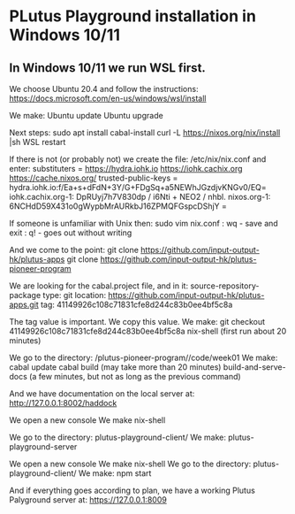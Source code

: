 # PLutus Playground installation in Windows 10/11

## In Windows 10/11 we run WSL first.
We choose Ubuntu 20.4 and follow the instructions:
https://docs.microsoft.com/en-us/windows/wsl/install

We make:
Ubuntu update
Ubuntu upgrade

Next steps:
sudo apt install cabal-install
curl -L  https://nixos.org/nix/install |sh
WSL restart

If there is not (or probably not) we create the file:
/etc/nix/nix.conf
and enter:
substituters = https://hydra.iohk.io https://iohk.cachix.org https://cache.nixos.org/
trusted-public-keys = hydra.iohk.io:f/Ea+s+dFdN+3Y/G+FDgSq+a5NEWhJGzdjvKNGv0/EQ= iohk.cachix.org-1: DpRUyj7h7V830dp / i6Nti + NEO2 / nhbl. nixos.org-1: 6NCHdD59X431o0gWypbMrAURkbJ16ZPMQFGspcDShjY =

If someone is unfamiliar with Unix then:
sudo vim nix.conf
: wq - save and exit
: q! - goes out without writing

And we come to the point:
git clone https://github.com/input-output-hk/plutus-apps
git clone https://github.com/input-output-hk/plutus-pioneer-program

We are looking for the cabal.project file, and in it:
source-repository-package
 type: git
 location: https://github.com/input-output-hk/plutus-apps.git
tag: 41149926c108c71831cfe8d244c83b0ee4bf5c8a

The tag value is important. We copy this value.
We make:
git checkout 41149926c108c71831cfe8d244c83b0ee4bf5c8a
nix-shell (first run about 20 minutes)

We go to the directory:
/plutus-pioneer-program//code/week01
We make:
cabal update
cabal build (may take more than 20 minutes)
build-and-serve-docs (a few minutes, but not as long as the previous command)

And we have documentation on the local server at:
http://127.0.0.1:8002/haddock

We open a new console
We make 
nix-shell

We go to the directory:
plutus-playground-client/
We make:
plutus-playground-server

We open a new console
We make 
nix-shell
We go to the directory:
plutus-playground-client/
We make:
npm start 

And if everything goes according to plan, we have a working Plutus Palyground server at:
https://127.0.0.1:8009
